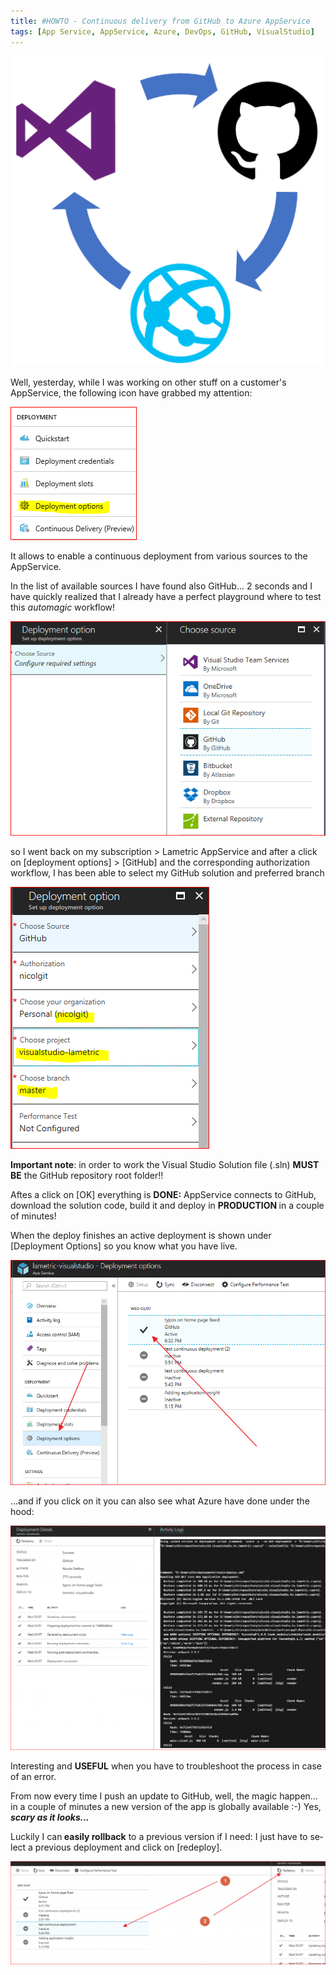 ```yaml
---
title: #HOWTO - Continuous delivery from GitHub to Azure AppService
tags: [App Service, AppService, Azure, DevOps, GitHub, VisualStudio]
---
```


![process](..\assets\post\2018-03\deployment-process.png)


<p lang="en-US">Well, yesterday, while I was working on other stuff on a customer's AppService, the following icon have grabbed my attention:</p>

![deployment](..\assets\post\2018-03\deployment-button.png)


<p lang="en-US">It allows to enable a continuous deployment from various sources to the AppService.</p>
<p lang="en-US">In the list of available sources I have found also GitHub... 2 seconds and I have quickly realized that I already have a perfect playground where to test this <em>automagic</em> workflow!</p>

![deployment](..\assets\post\2018-03\deployment-source.png)

so I went back on my subscription &gt; Lametric AppService and after a click on [deployment options] &gt; [GitHub] and the corresponding authorization workflow, I has been able to select my GitHub solution and preferred branch

![github](..\assets\post\2018-03\deployment-github.png)


<strong><span lang="en-US">Important note</span></strong><span lang="en-US">: in order to work the Visual Studio Solution file (</span><span lang="it">.sln) <strong>MUST BE</strong> the GitHub repository root folder!!</span>

Aftes a click on [OK] everything is <strong>DONE:</strong> AppService connects to GitHub, download the solution code, build it and deploy in <strong>PRODUCTION </strong>in a couple of minutes!
<p lang="en-US">When the deploy finishes an active deployment is shown under [Deployment Options] so you know what you have live.</p>

![log](..\assets\post\2018-03\deployment-log.png)

<p lang="en-US">...and if you click on it you can also see what Azure have done under the hood:</p>

![log](..\assets\post\2018-03\deployment-log2.png)

<p lang="en-US">Interesting and <strong>USEFUL</strong> when you have to troubleshoot the process in case of an error.</p>
<p lang="en-US">From now every time I push an update to GitHub, well, the magic happen… in a couple of minutes a new version of the app is globally available :-) Yes, <em><strong>scary as it looks...</strong></em></p>
<p lang="en-US">Luckily I can<strong> easily rollback</strong> to a previous version if I need: I just have to select a previous deployment and click on [redeploy].</p>


![recovery](..\assets\post\2018-03\deployment-recovery.png)
